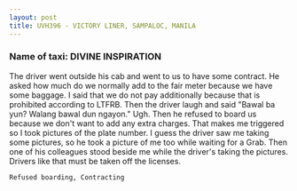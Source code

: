 ```yaml
---
layout: post
title: UVH396 - VICTORY LINER, SAMPALOC, MANILA
---
```


### Name of taxi: DIVINE INSPIRATION

The driver went outside his cab and went to us to have some contract. He asked how much do we normally add to the fair meter because we have some baggage. I said that we do not pay additionally because that is prohibited according to LTFRB. Then the driver laugh and said "Bawal ba yun? Walang bawal dun ngayon." Ugh. Then he refused to board us because we don't want to add any extra charges. That makes me triggered so I took pictures of the plate number. I guess the driver saw me taking some pictures, so he took a picture of me too while waiting for a Grab. Then one of his colleagues stood beside me while the driver's taking the pictures. Drivers like that must be taken off the licenses.

```Refused boarding, Contracting```
